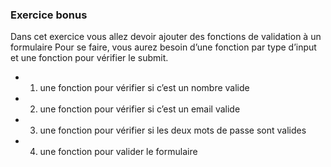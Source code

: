 ### Exercice bonus
Dans cet exercice vous allez devoir ajouter des fonctions de validation à un  formulaire
Pour se faire, vous aurez besoin d’une fonction par type d’input et une fonction pour vérifier le submit.

* 1. une fonction pour vérifier si c’est un nombre valide
* 2. une fonction pour vérifier si c’est un email valide
* 3. une fonction pour vérifier si les deux mots de passe sont valides
* 4. une fonction pour valider le formulaire
